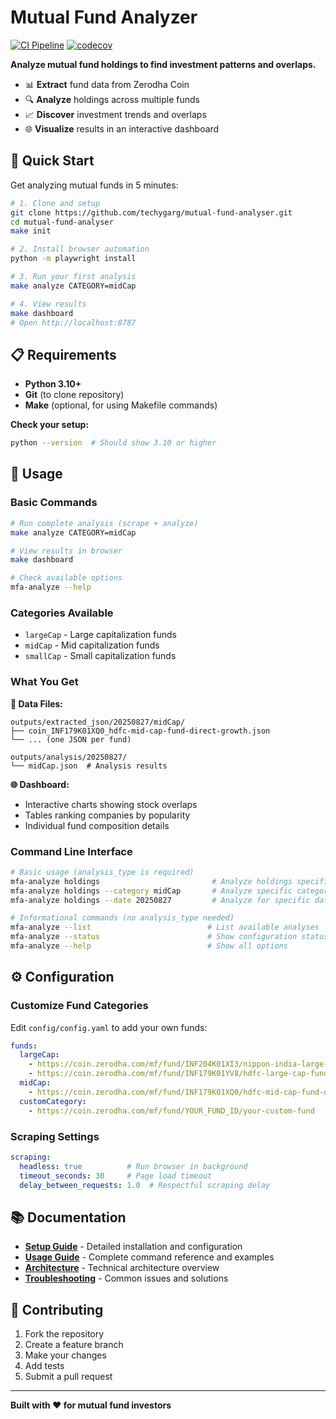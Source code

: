 # Mutual Fund Analyzer

[![CI Pipeline](https://github.com/techygarg/mutual-fund-analyser/workflows/CI%20Pipeline/badge.svg)](https://github.com/techygarg/mutual-fund-analyser/actions)
[![codecov](https://codecov.io/gh/techygarg/mutual-fund-analyser/branch/main/graph/badge.svg)](https://codecov.io/gh/techygarg/mutual-fund-analyser)

**Analyze mutual fund holdings to find investment patterns and overlaps.**

- 📊 **Extract** fund data from Zerodha Coin
- 🔍 **Analyze** holdings across multiple funds
- 📈 **Discover** investment trends and overlaps
- 🌐 **Visualize** results in an interactive dashboard

## 🚀 Quick Start

Get analyzing mutual funds in 5 minutes:

```bash
# 1. Clone and setup
git clone https://github.com/techygarg/mutual-fund-analyser.git
cd mutual-fund-analyser
make init

# 2. Install browser automation
python -m playwright install

# 3. Run your first analysis
make analyze CATEGORY=midCap

# 4. View results
make dashboard
# Open http://localhost:8787
```

## 📋 Requirements

- **Python 3.10+**
- **Git** (to clone repository)
- **Make** (optional, for using Makefile commands)

**Check your setup:**
```bash
python --version  # Should show 3.10 or higher
```

## 📖 Usage

### Basic Commands

```bash
# Run complete analysis (scrape + analyze)
make analyze CATEGORY=midCap

# View results in browser
make dashboard

# Check available options
mfa-analyze --help
```

### Categories Available
- `largeCap` - Large capitalization funds
- `midCap` - Mid capitalization funds
- `smallCap` - Small capitalization funds

### What You Get

**📁 Data Files:**
```
outputs/extracted_json/20250827/midCap/
├── coin_INF179K01XQ0_hdfc-mid-cap-fund-direct-growth.json
└── ... (one JSON per fund)

outputs/analysis/20250827/
└── midCap.json  # Analysis results
```

**🌐 Dashboard:**
- Interactive charts showing stock overlaps
- Tables ranking companies by popularity
- Individual fund composition details

### Command Line Interface

```bash
# Basic usage (analysis_type is required)
mfa-analyze holdings                         # Analyze holdings specifically
mfa-analyze holdings --category midCap       # Analyze specific category
mfa-analyze holdings --date 20250827         # Analyze for specific date

# Informational commands (no analysis_type needed)
mfa-analyze --list                          # List available analyses
mfa-analyze --status                        # Show configuration status
mfa-analyze --help                          # Show all options
```

## ⚙️ Configuration

### Customize Fund Categories

Edit `config/config.yaml` to add your own funds:

```yaml
funds:
  largeCap:
    - https://coin.zerodha.com/mf/fund/INF204K01XI3/nippon-india-large-cap-fund-direct-growth
    - https://coin.zerodha.com/mf/fund/INF179K01YV8/hdfc-large-cap-fund-direct-growth
  midCap:
    - https://coin.zerodha.com/mf/fund/INF179K01XQ0/hdfc-mid-cap-fund-direct-growth
  customCategory:
    - https://coin.zerodha.com/mf/fund/YOUR_FUND_ID/your-custom-fund
```

### Scraping Settings

```yaml
scraping:
  headless: true          # Run browser in background
  timeout_seconds: 30     # Page load timeout
  delay_between_requests: 1.0  # Respectful scraping delay
```

## 📚 Documentation

- **[Setup Guide](docs/SETUP.md)** - Detailed installation and configuration
- **[Usage Guide](docs/USAGE.md)** - Complete command reference and examples
- **[Architecture](docs/ARCHITECTURE.md)** - Technical architecture overview
- **[Troubleshooting](docs/TROUBLESHOOTING.md)** - Common issues and solutions

## 🤝 Contributing

1. Fork the repository
2. Create a feature branch
3. Make your changes
4. Add tests
5. Submit a pull request

---

**Built with ❤️ for mutual fund investors**